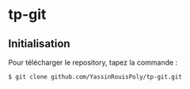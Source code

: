 # tp-git

## Initialisation

Pour télécharger le repository, tapez la commande :
```bash
$ git clone github.com/YassinRouisPoly/tp-git.git
```
